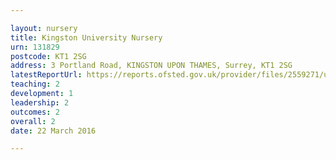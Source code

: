 ```yaml
---

layout: nursery
title: Kingston University Nursery
urn: 131829
postcode: KT1 2SG
address: 3 Portland Road, KINGSTON UPON THAMES, Surrey, KT1 2SG
latestReportUrl: https://reports.ofsted.gov.uk/provider/files/2559271/urn/131829.pdf
teaching: 2
development: 1
leadership: 2
outcomes: 2
overall: 2
date: 22 March 2016

---
```

